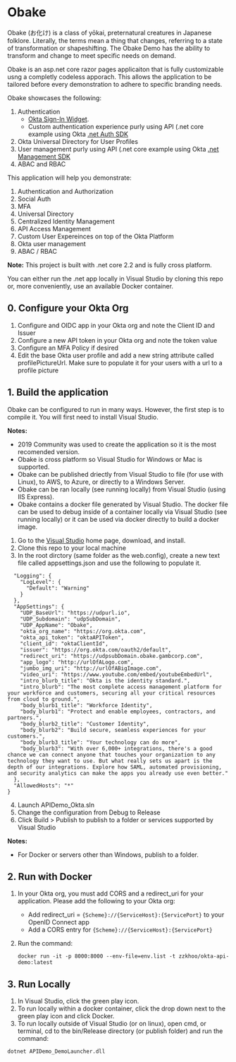 # Obake

Obake (お化け) is a class of yōkai, preternatural creatures in Japanese folklore. Literally, the terms mean a thing that     changes, referring to a state of transformation or shapeshifting. The Obake Demo has the ability to transform and change to meet specific needs on demand.

Obake is an asp.net core razor pages applicaiton that is fully customizable usng a completly codeless apporach. This allows the application to be tailored before every demonstration to adhere to specific branding needs.

Obake showcases the following:
1. Authentication
    * [Okta Sign-In Widget](https://github.com/okta/okta-signin-widget).
    * Custom authentication experience purly using API (.net core example using Okta [.net Auth SDK](https://github.com/okta/okta-auth-dotnet)
2. Okta Universal Directory for User Profiles
3. User management purly using API (.net core example using Okta [.net Management SDK](https://github.com/okta/okta-sdk-dotnet)
3. ABAC and RBAC

This application will help you demonstrate:

1. Authentication and Authorization
2. Social Auth
3. MFA
4. Universal Directory
5. Centralized Identity Management
6. API Access Management
7. Custom User Expereinces on top of the Okta Platform
8. Okta user management 
9. ABAC / RBAC



**Note:** This project is built with .net core 2.2 and is fully cross platform.

You can either run the .net app locally in Visual Studio by cloning this repo or,
more conveniently, use an available Docker container.

## 0. Configure your Okta Org

1. Configure and OIDC app in your Okta org and note the Client ID and Issuer
2. Configure a new API token in your Okta org and note the token value
3. Configure an MFA Policy if desired
4. Edit the base Okta user profile and add a new string attribute called profilePictureUrl. Make sure to populate it for your users with a url to a profile picture

## 1. Build the application

Obake can be configured to run in many ways. However, the first step is to compile it. You will first need to install Visual Studio. 

**Notes:**

* 2019 Community was used to create the application so it is the most recomended version. 
* Obake is cross platform so Visual Studio for Windows or Mac is supported. 
* Obake can be published driectly from Visual Studio to file (for use with Linux), to AWS, to Azure, or directly to a Windows Server. 
* Obake can be ran locally (see running locally) from Visual Studio (using IIS Express).
* Obake contains a docker file generated by Visual Studio. The docker file can be used to debug inside of a container locally via Visual Studio (see running locally) or it can be used via docker directly to build a docker image. 

1. Go to the [Visual Studio](https://visualstudio.microsoft.com/) home page, download, and install.
2. Clone this repo to your local machine 
3. In the root dirctory (same folder as the web.config), create a new text file called appsettings.json and use the following to populate it.

```javascript{
  "Logging": {
    "LogLevel": {
      "Default": "Warning"
    }
  },
  "AppSettings": {
    "UDP_BaseUrl": "https://udpurl.io",
    "UDP_Subdomain": "udpSubDomain",
    "UDP_AppName": "Obake",
    "okta_org_name": "https://org.okta.com",
    "okta_api_token": "oktaAPIToken",
    "client_id": "oktaClientId",
    "issuer": "https://org.okta.com/oauth2/default",
    "redirect_uri": "https://udpsubDomain.obake.gambcorp.com",
    "app_logo": "http://urlOfALogo.com",
    "jumbo_img_uri": "http://urlOfABigImage.com",
    "video_uri": "https://www.youtube.com/embed/youtubeEmbedUrl",
    "intro_blurb_title": "Okta is the identity standard.",
    "intro_blurb": "The most complete access management platform for your workforce and customers, securing all your critical resources from cloud to ground.",
    "body_blurb1_title": "Workforce Identity",
    "body_blurb1": "Protect and enable employees, contractors, and partners.",
    "body_blurb2_title": "Customer Identity",
    "body_blurb2": "Build secure, seamless experiences for your customers.",
    "body_blurb3_title": "Your technology can do more",
    "body_blurb3": "With over 6,000+ integrations, there's a good chance we can connect anyone that touches your organization to any technology they want to use. But what really sets us apart is the depth of our integrations. Explore how SAML, automated provisioning, and security analytics can make the apps you already use even better."
  },
  "AllowedHosts": "*"
}
```

4. Launch APIDemo_Okta.sln
5. Change the configuration from Debug to Release
6. Click Build > Publish to publish to a folder or services supported by Visual Studio

  **Notes:**
  - For Docker or servers other than Windows, publish to a folder. 

## 2. Run with Docker
1. In your Okta org, you must add CORS and a redirect_uri for your application.
    Please add the following to your Okta org:
    * Add redirect_uri = `{Scheme}://{ServiceHost}:{ServicePort}` to your OpenID Connect app
    * Add a CORS entry for ``{Scheme}://{ServiceHost}:{ServicePort}``

5. Run the command:
    ```
    docker run -it -p 8000:8000 --env-file=env.list -t zzkhoo/okta-api-demo:latest
    ```
    
## 3. Run Locally

1. In Visual Studio, click the green play icon.
2. To run locally within a docker container, click the drop down next to the green play icon and click Docker. 
3. To run locally outside of Visual Studio (or on linux), open cmd, or terminal, cd to the bin/Release directory (or publish folder) and run the command:
  ```
  dotnet APIDemo_DemoLauncher.dll
  ```
